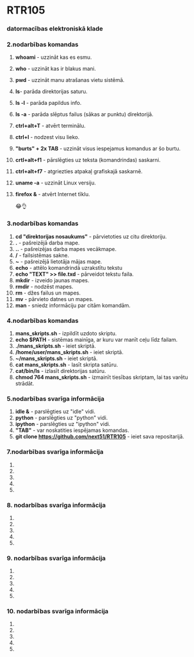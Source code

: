 # RTR105
### datormacības elektroniskā klade
### 2.nodarbības komandas
1. **whoami** - uzzināt kas es esmu.
2. **who** - uzzināt kas ir blakus mani.
3. **pwd** - uzzināt manu atrašanas vietu sistēmā.
4. **ls**- parāda direktorijas saturu.
5. **ls -l** - parāda papildus info.
6. **ls -a** - parāda slēptus failus (sākas ar punktu) direktorijā.
7. **ctrl+alt+T** - atvērt terminālu.
8. **ctrl+l** - nodzest visu lieko.
9. **"burts" + 2x TAB** - uzzināt visus iespejamus komandus ar šo burtu.
10. **crtl+alt+f1** - pārslēgties uz teksta (komandrindas) saskarni.
11. **ctrl+alt+f7** - atgriezties atpakaļ grafiskajā saskarnē.
12. **uname -a** - uzzināt Linux versiju.
13. **firefox &** - atvērt Internet tīklu.

     :joy::ok_hand:
     
### 3.nodarbības komandas
1. **cd "direktorijas nosaukums"** - pārvietoties uz citu direktoriju.
2. **.** - pašreizējā darba mape.
3. **..** - pašreizējas darba mapes vecākmape.
4. **/** - failsistēmas sakne.
5. **~** - pašreizējā lietotāja mājas mape.
6. **echo** - attēlo komandrindā uzrakstītu tekstu
7. **echo "TEXT" >> file.txd** - pārveidot tekstu faila.
7. **mkdir** - izveido jaunas mapes.
8. **rmdir** - nodzēst mapes.
9. **rm** - džes failus un mapes.
10. **mv** - pārvieto datnes un mapes.
11. **man** - sniedz informāciju par citām komandām.

### 4.nodarbības komandas
1. **mans_skripts.sh** - izpildīt uzdoto skriptu.
2. **echo $PATH** - sistēmas mainīga, ar kuru var manīt ceļu līdz failam.
3. **./mans_skripts.sh** - ieiet skriptā.
4. **/home/user/mans_skripts.sh** - ieiet skriptā.
5. **~/mans_skripts.sh** - ieiet skriptā.
5. **cat mans_skripts.sh** - lasīt skripta satūru.
6. **cat/bin/ls** - izlasīt direktorijas satūru.
7. **chmod 764 mans_skripts.sh** - izmainīt tiesības skriptam, lai tas varētu strādāt.

### 5.nodarbības svarīga informācija
1. **idle &** - parslēgties uz "idle" vidi.
2. **python** - parslēgties uz "python" vidi.
3. **ipython** - parslēgties uz "ipython" vidi.
4. **"TAB"** - var noskatities iespējamas komandas.
5. **git clone https://github.com/next51/RTR105** - ieiet sava repositarijā.

### 7.nodarbības svarīga informācija
1.
2.
3.
4.
5.

### 8. nodarbības svarīga informācija
1.
2.
3.
4.
5.

### 9. nodarbības svarīga informācija
1.
2.
3.
4.
5.

### 10. nodarbības svarīga informācija
1.
2.
3.
4.
5.
